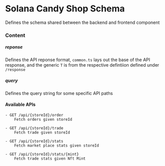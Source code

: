 # Solana Candy Shop Schema

Defines the schema shared between the backend and frontend component

### Content

##### reponse
Defines the API reponse format, `common.ts` lays out the base of the API response, and the generic `T` is from the respective defintiion defined under `/response`

##### query
Defines the query string for some specific API paths


#### Available APIs

```
- GET /api/{storeId}/order
    Fetch orders given storeId

- GET /api/{storeId}/trade
    Fetch trade given storeId

- GET /api/{storeId}/stats
    Fetch market place stats given storeId

- GET /api/{storeId}/stats/{mint}
    Fetch trade stats given Nft Mint
```